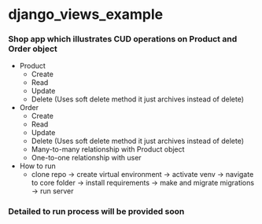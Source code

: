 # django_views_example
### Shop app which illustrates CUD operations on Product and Order object
- Product
  - Create
  - Read 
  - Update
  - Delete (Uses soft delete method it just archives instead of delete)
- Order 
  - Create
  - Read 
  - Update
  - Delete (Uses soft delete method it just archives instead of delete)
  - Many-to-many relationship with Product object
  - One-to-one relationship with user
- How to run
  - clone repo -> create virtual environment -> activate venv -> navigate to core folder -> install requirements -> make and migrate migrations -> run server
### Detailed to run process will be provided soon
